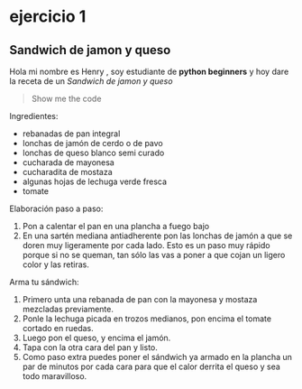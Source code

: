 # ejercicio 1

## Sandwich de jamon y queso

Hola mi nombre es Henry , soy estudiante de **python beginners** y hoy dare la receta de un *Sandwich de jamon y queso*

>Show me the code

Ingredientes:

* rebanadas de pan integral
* lonchas de jamón de cerdo o de pavo
* lonchas de queso blanco semi curado
* cucharada de mayonesa
* cucharadita de mostaza
* algunas hojas de lechuga verde fresca
* tomate

Elaboración paso a paso:

1. Pon a calentar el pan en una plancha a fuego bajo
2. En una sartén mediana antiadherente pon las lonchas de jamón a que se doren muy ligeramente por cada lado. Esto es un paso muy rápido porque si no se queman, tan sólo las vas a poner a que cojan un ligero color y las retiras.

Arma tu sándwich:

1. Primero unta una rebanada de pan con la mayonesa y mostaza mezcladas previamente.
2. Ponle la lechuga picada en trozos medianos, pon encima el tomate cortado en ruedas.
3. Luego pon el queso, y encima el jamón.
4. Tapa con la otra cara del pan y listo.
5. Como paso extra puedes poner el sándwich ya armado en la plancha un par de minutos por cada cara para que el calor derrita el queso y sea todo maravilloso.